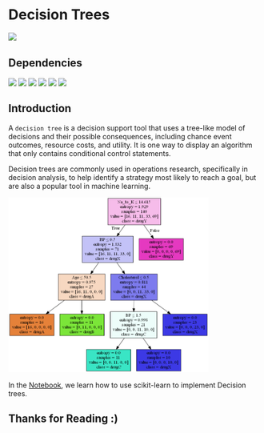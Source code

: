 # Decision Trees

![](http://ForTheBadge.com/images/badges/made-with-python.svg) 

## Dependencies

![](https://img.shields.io/badge/pandas-1.2.3-150458?style=for-the-badge&logo=pandas)
![](https://img.shields.io/badge/numpy-1.19.2-013243?style=for-the-badge&logo=NumPy)
![](https://img.shields.io/badge/matplotlib-3.3.4-224099?style=for-the-badge)
![](https://img.shields.io/badge/scikit_learn-0.24.1-F7931E?style=for-the-badge&logo=scikit-learn)
![](https://img.shields.io/badge/six-1.15.0-134567?style=for-the-badge)
![](https://img.shields.io/badge/pydotplus-2.0.2-2427089?style=for-the-badge)

## Introduction

A `decision tree` is a decision support tool that uses a tree-like model of decisions and their possible consequences, including chance event outcomes, resource costs, and utility. It is one way to display an algorithm that only contains conditional control statements.

Decision trees are commonly used in operations research, specifically in decision analysis, to help identify a strategy most likely to reach a goal, but are also a popular tool in machine learning.

<img width="400px" src="img.png">

In the [Notebook](Notebook.ipynb), we learn how to use scikit-learn to implement Decision trees. 

## Thanks for Reading :)